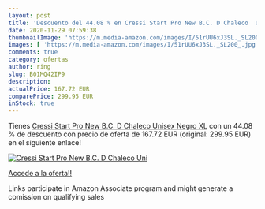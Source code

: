 ```yaml
---
layout: post
title: 'Descuento del 44.08 % en Cressi Start Pro New B.C. D Chaleco  Uni'
date: 2020-11-29 07:59:38
thumbnailImage: 'https://m.media-amazon.com/images/I/51rUU6xJ3SL._SL200_.jpg'
images: [ 'https://m.media-amazon.com/images/I/51rUU6xJ3SL._SL200_.jpg' ]
comments: true
category: ofertas
author: ring
slug: B01MQ42IP9
description:
actualPrice: 167.72 EUR
comparePrice: 299.95 EUR
inStock: true
---
```


Tienes [Cressi Start Pro New B.C. D Chaleco  Unisex  Negro  XL](https://www.amazon.es/dp/B01MQ42IP9/?tag=tolees-21) con un 44.08 % de descuento con precio de oferta de 167.72 EUR (original: 299.95 EUR) en el siguiente enlace!

[![Cressi Start Pro New B.C. D Chaleco  Uni](https://m.media-amazon.com/images/I/51rUU6xJ3SL._SL200_.jpg)](https://www.amazon.es/dp/B01MQ42IP9/?tag=tolees-21)

[Accede a la oferta!!](https://www.amazon.es/dp/B01MQ42IP9/?tag=tolees-21)

Links participate in Amazon Associate program and might generate a comission on qualifying sales


